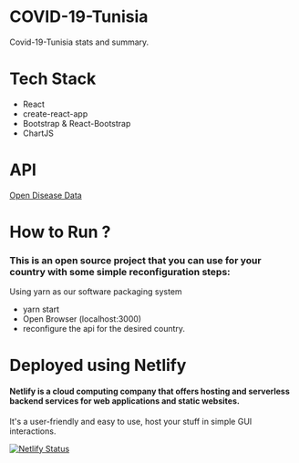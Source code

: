 # COVID-19-Tunisia

Covid-19-Tunisia stats and summary.

# Tech Stack
- React
- create-react-app
- Bootstrap & React-Bootstrap
- ChartJS

# API
[Open Disease Data](https://disease.sh/)

# How to Run ?
### This is an open source project that you can use for your country with some simple reconfiguration steps:
 Using yarn as our  software packaging system
   - yarn start
   - Open Browser (localhost:3000)
   - reconfigure the api for the desired country.

# Deployed using Netlify

 #### Netlify is a cloud computing company that offers hosting and serverless backend services for web applications and static websites.
 It's a user-friendly and easy to use, host your stuff in simple GUI interactions.

[![Netlify Status]()]()
